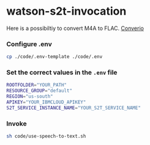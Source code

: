 # watson-s2t-invocation

Here is a possibiltiy to convert M4A to FLAC.
[Converio](https://convertio.co/m4a-flac/)

### Configure .env

```sh
cp ./code/.env-template ./code/.env
```

### Set the correct values in the `.env` file

```sh
ROOTFOLDER="YOUR_PATH"
RESOURCE_GROUP="default"
REGION="us-south"
APIKEY="YOUR_IBMCLOUD_APIKEY"
S2T_SERVICE_INSTANCE_NAME="YOUR_S2T_SERVICE_NAME"
```

### Invoke

```sh
sh code/use-speech-to-text.sh
```
